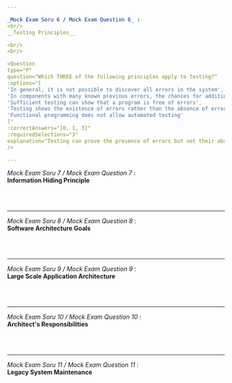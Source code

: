 ```yaml
---

_Mock Exam Soru 6 / Mock Exam Question 6_ :
<br/>
__Testing Principles__

<br/>
<br/>

<Question
type="P"
question="Which THREE of the following principles apply to testing?"
:options="[
'In general, it is not possible to discover all errors in the system',
'In components with many known previous errors, the chances for additional errors are high',
'Sufficient testing can show that a program is free of errors',
'Testing shows the existence of errors rather than the absence of errors',
'Functional programming does not allow automated testing'
]"
:correctAnswers="[0, 1, 3]"
:requiredSelections="3"
explanation="Testing can prove the presence of errors but not their absence, and past error patterns can indicate areas of higher risk."
/>

---
```


_Mock Exam Soru 7 / Mock Exam Question 7_ :
<br/>
__Information Hiding Principle__

<br/>
<br/>

<Question
type="K"
question="Which of the following statements regarding the information hiding principle are true and which are false?"
:options="[
'Adhering to the information hiding principle increases flexibility for modifications',
'Information hiding involves deliberately hiding information from callers or consumers of the building block',
'Information hiding makes it harder to work bottom-up',
'Information hiding is a derivative of the approach of incremental refinement along the control flow'
]"
:correctAnswers="[0, 0, 1, 1]"
explanation="Information hiding promotes flexibility and encapsulation while allowing both top-down and bottom-up development approaches."
/>

---

_Mock Exam Soru 8 / Mock Exam Question 8_ :
<br/>
__Software Architecture Goals__

<br/>
<br/>

<Question
type="P"
question="What are the TWO most important goals of software architecture?"
:options="[
'Improve accuracy of patterns in structure and implementation',
'Achieve quality requirements in a comprehensible way',
'Enable cost-effective integration and acceptance tests of the system',
'Enable a basic understanding of structures and concepts for the development team and other stakeholders'
]"
:correctAnswers="[1, 3]"
:requiredSelections="2"
explanation="The primary goals are achieving quality requirements and enabling understanding of the system's structure and concepts among stakeholders."
/>

---

_Mock Exam Soru 9 / Mock Exam Question 9_ :
<br/>
__Large Scale Application Architecture__

<br/>
<br/>

<Question
type="K"
question="For a large, distributed business application in banking/insurance, which statements are true?"
:options="[
'The architect collaborates with stakeholders to determine where requirements and constraints will change often, and designs the architecture for flexible changes',
'Required product qualities should drive your architectural decisions',
'The software architecture can be designed completely independent of the hardware and infrastructure'
]"
:correctAnswers="[0, 0, 1]"
explanation="Architecture must consider both business flexibility and technical constraints, and cannot be designed in isolation from infrastructure considerations."
/>

---

_Mock Exam Soru 10 / Mock Exam Question 10_ :
<br/>
__Architect's Responsibilities__

<br/>
<br/>

<Question
type="P"
question="What are your THREE most important responsibilities as a software architect with respect to requirements?"
:options="[
'Support the business people to specify explicit and concrete quality requirements',
'Help to identify new business opportunities based on your technology know-how',
'Reject business requirements that contain technical risks',
'Capture all business requirements in a terminology that can be understood by your development team',
'Check requirements for technological feasibility'
]"
:correctAnswers="[0, 1, 4]"
:requiredSelections="3"
explanation="Architects should support requirement specification, identify opportunities, and assess feasibility rather than rejecting risky requirements outright."
/>

---

_Mock Exam Soru 11 / Mock Exam Question 11_ :
<br/>
__Legacy System Maintenance__

<br/>
<br/>

<Question
type="P"
question="You are responsible for keeping a legacy system up and running. What are the THREE most important action items?"
:options="[
'Negotiating the maintenance budget for your team',
'Assuring up-to-date documentation of the deployed system',
'Analyzing the impact of new requirements on the current system',
'Encouraging the team members to learn new programming languages',
'Suggesting technology updates in addition to the business requirements to your management'
]"
:correctAnswers="[1, 2, 4]"
:requiredSelections="3"
explanation="Key priorities are maintaining current documentation, analyzing impact of changes, and proactively suggesting technical improvements."
/>
